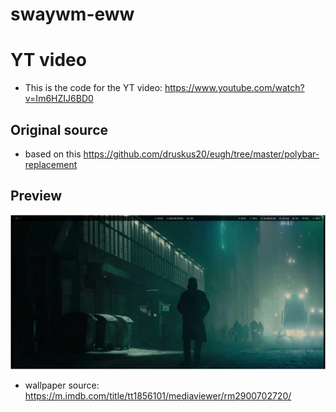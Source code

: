 # swaywm-eww

# YT video
- This is the code for the YT video: https://www.youtube.com/watch?v=Im6HZIJ6BD0

## Original source 
- based on this https://github.com/druskus20/eugh/tree/master/polybar-replacement

## Preview
![](screenshot.png)

- wallpaper source: https://m.imdb.com/title/tt1856101/mediaviewer/rm2900702720/